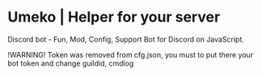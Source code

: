 # Umeko | Helper for your server
Discord bot - Fun, Mod, Config, Support
Bot for Discord on JavaScript.

!WARNING!
Token was removed from cfg.json, you must to put there your bot token and change guildid, cmdlog
